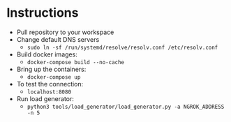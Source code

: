 # Instructions

 - Pull repository to your workspace
 - Change default DNS servers
     - `sudo ln -sf /run/systemd/resolve/resolv.conf /etc/resolv.conf`
 - Build docker images: 
     - `docker-compose build --no-cache`
 - Bring up the containers: 
     - `docker-compose up`
 - To test the connection:
     - `localhost:8080`
 - Run load generator:
     - `python3 tools/load_generator/load_generator.py -a NGROK_ADDRESS -n 5`
